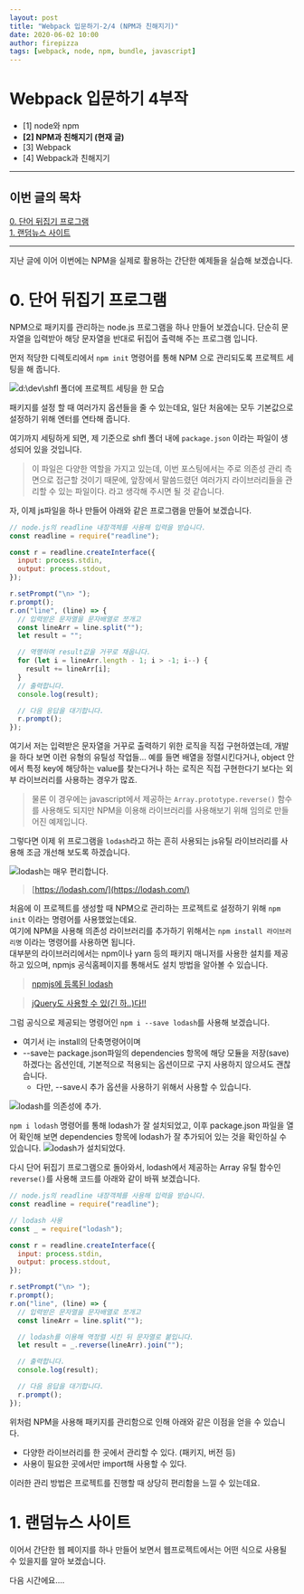 ```yaml
---
layout: post
title: "Webpack 입문하기-2/4 (NPM과 친해지기)"
date: 2020-06-02 10:00
author: firepizza
tags: [webpack, node, npm, bundle, javascript]
---
```


# Webpack 입문하기 4부작

- [1] node와 npm
- <b class="bold">[2] NPM과 친해지기 (현재 글)</b>
- [3] Webpack
- [4] Webpack과 친해지기

---

## 이번 글의 목차

[0. 단어 뒤집기 프로그램](#0-단어-뒤집기-프로그램)<br/>
[1. 랜덤뉴스 사이트](#1-랜덤뉴스-사이트)<br/>

---

지난 글에 이어 이번에는 NPM을 실제로 활용하는 간단한 예제들을 실습해 보겠습니다.<br/>

# 0. 단어 뒤집기 프로그램

NPM으로 패키지를 관리하는 node.js 프로그램을 하나 만들어 보겠습니다.
단순히 문자열을 입력받아 해당 문자열을 반대로 뒤집어 출력해 주는 프로그램 입니다.

먼저 적당한 디렉토리에서 `npm init` 명령어를 통해 NPM 으로 관리되도록 프로젝트 세팅을 해 줍니다.

![d:\dev\shfl 폴더에 프로젝트 세팅을 한 모습](/files/posts/202006/0625_npm_init.png)

패키지를 설정 할 때 여러가지 옵션들을 줄 수 있는데요, 일단 처음에는 모두 기본값으로 설정하기 위해 엔터를 연타해 줍니다.

여기까지 세팅하게 되면, 제 기준으로 shfl 폴더 내에 `package.json` 이라는 파일이 생성되어 있을 것입니다.

> 이 파일은 다양한 역할을 가지고 있는데, 이번 포스팅에서는 주로 의존성 관리 측면으로 접근할 것이기 때문에, 앞장에서 말씀드렸던 여러가지 라이브러리들을 관리할 수 있는 파일이다. 라고 생각해 주시면 될 것 같습니다.

자, 이제 js파일을 하나 만들어 아래와 같은 프로그램을 만들어 보겠습니다.

```javascript
// node.js의 readline 내장객체를 사용해 입력을 받습니다.
const readline = require("readline");

const r = readline.createInterface({
  input: process.stdin,
  output: process.stdout,
});

r.setPrompt("\n> ");
r.prompt();
r.on("line", (line) => {
  // 입력받은 문자열을 문자배열로 쪼개고
  const lineArr = line.split("");
  let result = "";

  // 역행하며 result값을 거꾸로 채웁니다.
  for (let i = lineArr.length - 1; i > -1; i--) {
    result += lineArr[i];
  }
  // 출력합니다.
  console.log(result);

  // 다음 응답을 대기합니다.
  r.prompt();
});
```

여기서 저는 입력받은 문자열을 거꾸로 출력하기 위한 로직을 직접 구현하였는데, 개발을 하다 보면 이런 유형의 유틸성 작업들... 예를 들면 배열을 정렬시킨다거나, object 안에서 특정 key에 해당하는 value를 찾는다거나 하는 로직은 직접 구현한다기 보다는 외부 라이브러리를 사용하는 경우가 많죠.

> 물론 이 경우에는 javascript에서 제공하는 `Array.prototype.reverse()` 함수를 사용해도 되지만 NPM을 이용해 라이브러리를 사용해보기 위해 임의로 만들어진 예제입니다.

그렇다면 이제 위 프로그램을 `lodash`라고 하는 흔히 사용되는 js유틸 라이브러리를 사용해 조금 개선해 보도록 하겠습니다.

![lodash는 매우 편리합니다.](/files/posts/202006/0625_lodash.png)

> [https://lodash.com/](https://lodash.com/)

처음에 이 프로젝트를 생성할 때 NPM으로 관리하는 프로젝트로 설정하기 위해 `npm init` 이라는 명령어를 사용했었는데요.<br/>
여기에 NPM을 사용해 의존성 라이브러리를 추가하기 위해서는 `npm install 라이브러리명` 이라는 명령어를 사용하면 됩니다.<br/>
대부분의 라이브러리에서는 npm이나 yarn 등의 패키지 매니저를 사용한 설치를 제공하고 있으며, npmjs 공식홈페이지를 통해서도 설치 방법을 알아볼 수 있습니다.

> [npmjs에 등록된 lodash](https://www.npmjs.com/package/lodash)

> [jQuery도 사용할 수 있(긴 하..)다!!](https://www.npmjs.com/package/jquery)

그럼 공식으로 제공되는 명령어인 `npm i --save lodash`를 사용해 보겠습니다.

- 여기서 i는 install의 단축명령어이며
- --save는 package.json파일의 dependencies 항목에 해당 모듈을 저장(save) 하겠다는 옵션인데, 기본적으로 적용되는 옵션이므로 구지 사용하지 않으셔도 괜찮습니다.
  - 다만, --save시 추가 옵션을 사용하기 위해서 사용할 수 있습니다.

![lodash를 의존성에 추가.](/files/posts/202006/0625_i_lodash.png)

`npm i lodash` 명령어를 통해 lodash가 잘 설치되었고, 이후 package.json 파일을 열어 확인해 보면 dependencies 항목에 lodash가 잘 추가되어 있는 것을 확인하실 수 있습니다.
![lodash가 설치되었다.](/files/posts/202006/0625_package_json.png)

다시 단어 뒤집기 프로그램으로 돌아와서, lodash에서 제공하는 Array 유틸 함수인 `reverse()`를 사용해 코드를 아래와 같이 바꿔 보겠습니다.

```javascript
// node.js의 readline 내장객체를 사용해 입력을 받습니다.
const readline = require("readline");

// lodash 사용
const _ = require("lodash");

const r = readline.createInterface({
  input: process.stdin,
  output: process.stdout,
});

r.setPrompt("\n> ");
r.prompt();
r.on("line", (line) => {
  // 입력받은 문자열을 문자배열로 쪼개고
  const lineArr = line.split("");

  // lodash를 이용해 역정렬 시킨 뒤 문자열로 붙입니다.
  let result = _.reverse(lineArr).join("");

  // 출력합니다.
  console.log(result);

  // 다음 응답을 대기합니다.
  r.prompt();
});
```

위처럼 NPM을 사용해 패키지를 관리함으로 인해 아래와 같은 이점을 얻을 수 있습니다.

- 다양한 라이브러리를 한 곳에서 관리할 수 있다. (패키지, 버전 등)
- 사용이 필요한 곳에서만 import해 사용할 수 있다.

이러한 관리 방법은 프로젝트를 진행할 때 상당히 편리함을 느낄 수 있는데요.

# 1. 랜덤뉴스 사이트

이어서 간단한 웹 페이지를 하나 만들어 보면서 웹프로젝트에서는 어떤 식으로 사용될 수 있을지를 알아 보겠습니다.

다음 시간에요....
